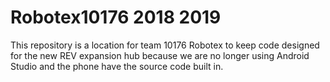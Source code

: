 # Robotex10176 2018 2019

This repository is a location for team 10176 Robotex to keep code
designed for the new REV expansion hub because we are no longer using
Android Studio and the phone have the source code built in.
